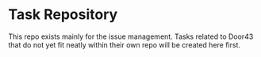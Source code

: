 Task Repository
===============

This repo exists mainly for the issue management.  Tasks related to Door43 that do not yet fit neatly within their own repo will be created here first.

